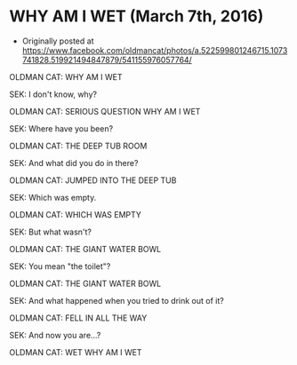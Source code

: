 # WHY AM I WET (March 7th, 2016)

 * Originally posted at https://www.facebook.com/oldmancat/photos/a.522599801246715.1073741828.519921494847879/541155976057764/

OLDMAN CAT: WHY AM I WET

SEK: I don't know, why?

OLDMAN CAT: SERIOUS QUESTION WHY AM I WET

SEK: Where have you been?

OLDMAN CAT: THE DEEP TUB ROOM

SEK: And what did you do in there?

OLDMAN CAT: JUMPED INTO THE DEEP TUB

SEK: Which was empty.

OLDMAN CAT: WHICH WAS EMPTY

SEK: But what wasn't?

OLDMAN CAT: THE GIANT WATER BOWL

SEK: You mean "the toilet"?

OLDMAN CAT: THE GIANT WATER BOWL

SEK: And what happened when you tried to drink out of it?

OLDMAN CAT: FELL IN ALL THE WAY

SEK: And now you are...?

OLDMAN CAT: WET WHY AM I WET

